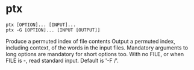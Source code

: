 # ptx

```
ptx [OPTION]... [INPUT]...
ptx -G [OPTION]... [INPUT [OUTPUT]]
```

Produce a permuted index of file contents
Output a permuted index, including context, of the words in the input files.
Mandatory arguments to long options are mandatory for short options too.
With no FILE, or when FILE is -, read standard input. Default is '-F /'.